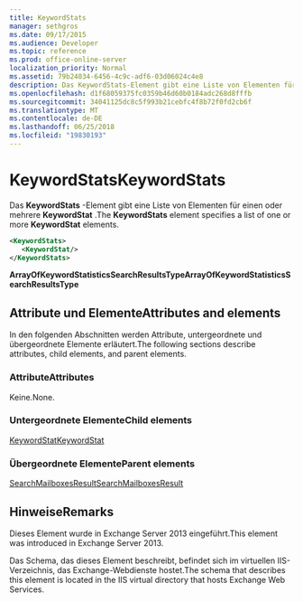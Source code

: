 ```yaml
---
title: KeywordStats
manager: sethgros
ms.date: 09/17/2015
ms.audience: Developer
ms.topic: reference
ms.prod: office-online-server
localization_priority: Normal
ms.assetid: 79b24034-6456-4c9c-adf6-03d06024c4e8
description: Das KeywordStats-Element gibt eine Liste von Elementen für einen oder mehrere KeywordStat.
ms.openlocfilehash: d1f68059375fc0359b46d60b0184adc268d8fffb
ms.sourcegitcommit: 34041125dc8c5f993b21cebfc4f8b72f0fd2cb6f
ms.translationtype: MT
ms.contentlocale: de-DE
ms.lasthandoff: 06/25/2018
ms.locfileid: "19830193"
---
```

# <a name="keywordstats"></a><span data-ttu-id="6c5a1-103">KeywordStats</span><span class="sxs-lookup"><span data-stu-id="6c5a1-103">KeywordStats</span></span>

<span data-ttu-id="6c5a1-104">Das **KeywordStats** -Element gibt eine Liste von Elementen für einen oder mehrere **KeywordStat** .</span><span class="sxs-lookup"><span data-stu-id="6c5a1-104">The **KeywordStats** element specifies a list of one or more **KeywordStat** elements.</span></span> 
  
```XML
<KeywordStats>
   <KeywordStat/>
</KeywordStats>
```

 <span data-ttu-id="6c5a1-105">**ArrayOfKeywordStatisticsSearchResultsType**</span><span class="sxs-lookup"><span data-stu-id="6c5a1-105">**ArrayOfKeywordStatisticsSearchResultsType**</span></span>
## <a name="attributes-and-elements"></a><span data-ttu-id="6c5a1-106">Attribute und Elemente</span><span class="sxs-lookup"><span data-stu-id="6c5a1-106">Attributes and elements</span></span>

<span data-ttu-id="6c5a1-107">In den folgenden Abschnitten werden Attribute, untergeordnete und übergeordnete Elemente erläutert.</span><span class="sxs-lookup"><span data-stu-id="6c5a1-107">The following sections describe attributes, child elements, and parent elements.</span></span>
  
### <a name="attributes"></a><span data-ttu-id="6c5a1-108">Attribute</span><span class="sxs-lookup"><span data-stu-id="6c5a1-108">Attributes</span></span>

<span data-ttu-id="6c5a1-109">Keine.</span><span class="sxs-lookup"><span data-stu-id="6c5a1-109">None.</span></span>
  
### <a name="child-elements"></a><span data-ttu-id="6c5a1-110">Untergeordnete Elemente</span><span class="sxs-lookup"><span data-stu-id="6c5a1-110">Child elements</span></span>

[<span data-ttu-id="6c5a1-111">KeywordStat</span><span class="sxs-lookup"><span data-stu-id="6c5a1-111">KeywordStat</span></span>](keywordstat.md)
  
### <a name="parent-elements"></a><span data-ttu-id="6c5a1-112">Übergeordnete Elemente</span><span class="sxs-lookup"><span data-stu-id="6c5a1-112">Parent elements</span></span>

[<span data-ttu-id="6c5a1-113">SearchMailboxesResult</span><span class="sxs-lookup"><span data-stu-id="6c5a1-113">SearchMailboxesResult</span></span>](searchmailboxesresult.md)
  
## <a name="remarks"></a><span data-ttu-id="6c5a1-114">Hinweise</span><span class="sxs-lookup"><span data-stu-id="6c5a1-114">Remarks</span></span>

<span data-ttu-id="6c5a1-115">Dieses Element wurde in Exchange Server 2013 eingeführt.</span><span class="sxs-lookup"><span data-stu-id="6c5a1-115">This element was introduced in Exchange Server 2013.</span></span>
  
<span data-ttu-id="6c5a1-116">Das Schema, das dieses Element beschreibt, befindet sich im virtuellen IIS-Verzeichnis, das Exchange-Webdienste hostet.</span><span class="sxs-lookup"><span data-stu-id="6c5a1-116">The schema that describes this element is located in the IIS virtual directory that hosts Exchange Web Services.</span></span>
  

